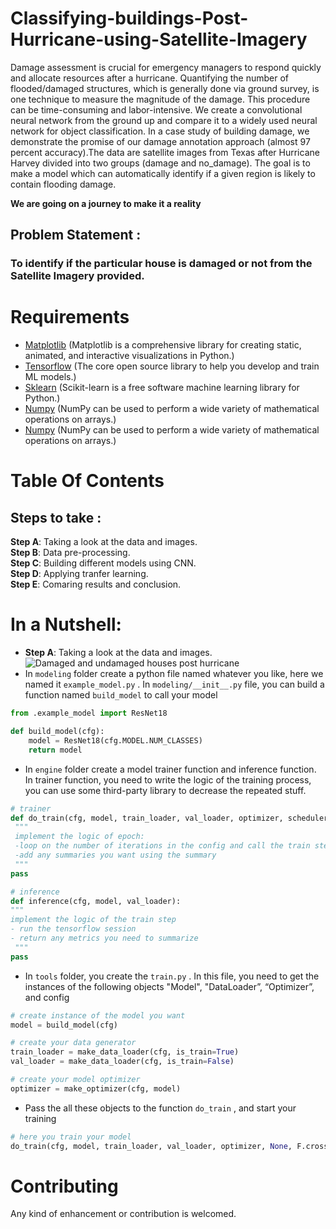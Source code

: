 # Classifying-buildings-Post-Hurricane-using-Satellite-Imagery

Damage assessment is crucial for emergency managers to respond quickly and allocate resources after a hurricane. Quantifying the number of flooded/damaged structures, which is generally done via ground survey, is one technique to measure the magnitude of the damage. This procedure can be time-consuming and labor-intensive. We create a convolutional neural network from the ground up and compare it to a widely used neural network for object classification. In a case study of building damage, we demonstrate the promise of our damage annotation approach (almost 97 percent accuracy).The data are satellite images from Texas after Hurricane Harvey divided into two groups (damage and no_damage). The goal is to make a model which can automatically identify if a given region is likely to contain flooding damage.

**We are going on a journey to make it a reality**

## Problem Statement :<br>
### To identify if the particular house is damaged or not from the Satellite Imagery provided. <br>


# Requirements
- [Matplotlib](https://matplotlib.org/) (Matplotlib is a comprehensive library for creating static, animated, and interactive visualizations in Python.)
- [Tensorflow](https://www.tensorflow.org/) (The core open source library to help you develop and train ML models.) 
- [Sklearn](https://scikit-learn.org/) (Scikit-learn is a free software machine learning library for Python.)
- [Numpy](https://numpy.org/) (NumPy can be used to perform a wide variety of mathematical operations on arrays.)
- [Numpy](https://numpy.org/) (NumPy can be used to perform a wide variety of mathematical operations on arrays.)

# Table Of Contents
## Steps to take : <br>
<b>Step A</b>: Taking a look at the data and images.<br>
<b>Step B</b>: Data pre-processing.<br>
<b>Step C</b>: Building different models using CNN.<br>
<b>Step D</b>: Applying tranfer learning.<br>
<b>Step E</b>: Comaring results and conclusion.<br>

# In a Nutshell:
- <b>Step A</b>: Taking a look at the data and images.<br>
![Damaged and undamaged houses post hurricane]("https://raw.githubusercontent.com/raptogit/Classifying-buildings-Post-Hurricane-using-Satellite-Imagery/main/asses_for_github/output.png")
- In `modeling`  folder create a python file named whatever you like, here we named it `example_model.py` . In `modeling/__init__.py` file, you can build a function named `build_model` to call your model

```python
from .example_model import ResNet18

def build_model(cfg):
    model = ResNet18(cfg.MODEL.NUM_CLASSES)
    return model
``` 

   
- In `engine`  folder create a model trainer function and inference function. In trainer function, you need to write the logic of the training process, you can use some third-party library to decrease the repeated stuff.

```python
# trainer
def do_train(cfg, model, train_loader, val_loader, optimizer, scheduler, loss_fn):
 """
 implement the logic of epoch:
 -loop on the number of iterations in the config and call the train step
 -add any summaries you want using the summary
 """
pass

# inference
def inference(cfg, model, val_loader):
"""
implement the logic of the train step
- run the tensorflow session
- return any metrics you need to summarize
 """
pass
```

- In `tools`  folder, you create the `train.py` .  In this file, you need to get the instances of the following objects "Model",  "DataLoader”, “Optimizer”, and config
```python
# create instance of the model you want
model = build_model(cfg)

# create your data generator
train_loader = make_data_loader(cfg, is_train=True)
val_loader = make_data_loader(cfg, is_train=False)

# create your model optimizer
optimizer = make_optimizer(cfg, model)
```

- Pass the all these objects to the function `do_train` , and start your training
```python
# here you train your model
do_train(cfg, model, train_loader, val_loader, optimizer, None, F.cross_entropy)
```






# Contributing
Any kind of enhancement or contribution is welcomed.







